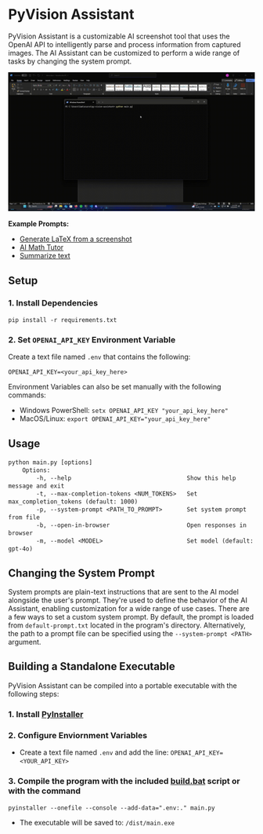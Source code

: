 # PyVision Assistant

PyVision Assistant is a customizable AI screenshot tool that uses the OpenAI API to intelligently parse and process information from captured images. The AI Assistant can be customized to perform a wide range of tasks by changing the system prompt.

![Alt Text](https://github.com/smc765/py-vision-assistant/blob/main/demo.gif?raw=true)

**Example Prompts:**  

- [Generate LaTeX from a screenshot](https://github.com/smc765/py-vision-assistant/blob/main/prompts/latex_ocr.txt)
- [AI Math Tutor](https://github.com/smc765/py-vision-assistant/blob/main/prompts/math_tutor.txt)
- [Summarize text](https://github.com/smc765/py-vision-assistant/blob/main/prompts/summarize.txt)

## Setup

### 1. Install Dependencies

    pip install -r requirements.txt

### 2. Set `OPENAI_API_KEY` Environment Variable

Create a text file named `.env` that contains the following:  

    OPENAI_API_KEY=<your_api_key_here>

Environment Variables can also be set manually with the following commands:  

- Windows PowerShell: `setx OPENAI_API_KEY "your_api_key_here"`
- MacOS/Linux: `export OPENAI_API_KEY="your_api_key_here"`

## Usage  

    python main.py [options]  
        Options:  
            -h, --help                                 Show this help message and exit  
            -t, --max-completion-tokens <NUM_TOKENS>   Set max_completion_tokens (default: 1000)  
            -p, --system-prompt <PATH_TO_PROMPT>       Set system prompt from file  
            -b, --open-in-browser                      Open responses in browser  
            -m, --model <MODEL>                        Set model (default: gpt-4o)  

## Changing the System Prompt

System prompts are plain-text instructions that are sent to the AI model alongside the user's prompt. They're used to define the behavior of the AI Assistant, enabling customization for a wide range of use cases. There are a few ways to set a custom system prompt. By default, the prompt is loaded from `default-prompt.txt` located in the program's directory. Alternatively, the path to a prompt file can be specified using the `--system-prompt <PATH>` argument.

## Building a Standalone Executable

PyVision Assistant can be compiled into a portable executable with the following steps:  

### 1. Install [PyInstaller](https://pyinstaller.org/en/stable/)

### 2. Configure Enviornment Variables

- Create a text file named `.env` and add the line: `OPENAI_API_KEY=<YOUR_API_KEY>`  

### 3. Compile the program with the included [build.bat](https://github.com/smc765/py-vision-assistant/blob/main/build.bat) script or with the command  

    pyinstaller --onefile --console --add-data=".env:." main.py

- The executable will be saved to: `/dist/main.exe`
